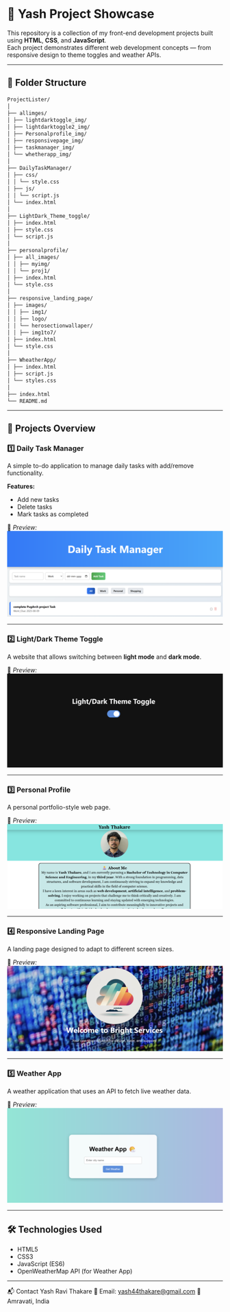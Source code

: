 # 🚀 Yash Project Showcase

This repository is a collection of my front-end development projects built using **HTML**, **CSS**, and **JavaScript**.  
Each project demonstrates different web development concepts — from responsive design to theme toggles and weather APIs.

---

## 📂 Folder Structure
```
ProjectLister/
│
├── allimges/
│ ├── lightdarktoggle_img/
│ ├── lightdarktoggle2_img/
│ ├── Personalprofile_img/
│ ├── responsivepage_img/
│ ├── taskmanager_img/
│ └── whetherapp_img/
│
├── DailyTaskManager/
│ ├── css/
│ │ └── style.css
│ ├── js/
│ │ └── script.js
│ └── index.html
│
├── LightDark_Theme_toggle/
│ ├── index.html
│ ├── style.css
│ └── script.js
│
├── personalprofile/
│ ├── all_images/
│ │ ├── myimg/
│ │ └── proj1/
│ ├── index.html
│ └── style.css
│
├── responsive_landing_page/
│ ├── images/
│ │ ├── img1/
│ │ ├── logo/
│ │ └── herosectionwallaper/
│ │ ├── img1to7/
│ ├── index.html
│ └── style.css
│
├── WheatherApp/
│ ├── index.html
│ ├── script.js
│ └── styles.css
│
├── index.html
└── README.md
```
---

## 📌 Projects Overview

### 1️⃣ **Daily Task Manager**
A simple to-do application to manage daily tasks with add/remove functionality.

**Features:**
- Add new tasks
- Delete tasks
- Mark tasks as completed

📸 *Preview:*  
![Task Manager](/allimgs/taskmanager_img.png)

---

### 2️⃣ **Light/Dark Theme Toggle**
A website that allows switching between **light mode** and **dark mode**.

📸 *Preview:*  
![Light/Dark Toggle](/allimgs/lightdarktoggle2_img.png)

---

### 3️⃣ **Personal Profile**
A personal portfolio-style web page.

📸 *Preview:*  
![Personal Profile](/allimgs/personalprofile_img.png)

---

### 4️⃣ **Responsive Landing Page**
A landing page designed to adapt to different screen sizes.

📸 *Preview:*  
![Responsive Page](/allimgs/responsivepage_img.png)

---

### 5️⃣ **Weather App**
A weather application that uses an API to fetch live weather data.

📸 *Preview:*  
![Weather App](/allimgs/whetherapp_img.png)

---

## 🛠️ Technologies Used
- HTML5
- CSS3
- JavaScript (ES6)
- OpenWeatherMap API (for Weather App)

---

📬 Contact
Yash Ravi Thakare
📧 Email: yash44thakare@gmail.com
📍 Amravati, India